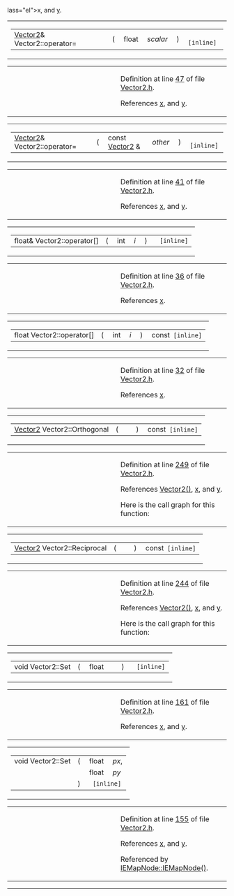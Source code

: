 lass="el">x</a>, and <a href="Vector2_8h-source.md#l00014" class="el">y</a>.</p></td>
</tr>
</tbody>
</table>

<span id="9a2f26a0ac7c856784ef77ae0cafbf57" class="anchor"></span>

<table class="mdTable" data-cellpadding="2" data-cellspacing="0">
<colgroup>
<col style="width: 100%" />
</colgroup>
<tbody>
<tr>
<td class="mdRow"><table data-cellpadding="0" data-cellspacing="0" data-border="0">
<tbody>
<tr>
<td class="md" data-nowrap="" data-valign="top"><a href="classVector2.md" class="el">Vector2</a>&amp; Vector2::operator=</td>
<td class="md" data-valign="top">( </td>
<td class="md" data-nowrap="" data-valign="top">float </td>
<td class="mdname1" data-valign="top" data-nowrap=""><em>scalar</em></td>
<td class="md" data-valign="top"> ) </td>
<td class="md" data-nowrap=""><code> [inline]</code></td>
</tr>
</tbody>
</table></td>
</tr>
</tbody>
</table>

<table data-cellspacing="5" data-cellpadding="0" data-border="0">
<colgroup>
<col style="width: 50%" />
<col style="width: 50%" />
</colgroup>
<tbody>
<tr>
<td> </td>
<td><p>Definition at line <a href="Vector2_8h-source.md#l00047" class="el">47</a> of file <a href="Vector2_8h-source.md" class="el">Vector2.h</a>.</p>
<p>References <a href="Vector2_8h-source.md#l00014" class="el">x</a>, and <a href="Vector2_8h-source.md#l00014" class="el">y</a>.</p></td>
</tr>
</tbody>
</table>

<span id="2663b32411e92db3ffc71272dcc406f0" class="anchor"></span>

<table class="mdTable" data-cellpadding="2" data-cellspacing="0">
<colgroup>
<col style="width: 100%" />
</colgroup>
<tbody>
<tr>
<td class="mdRow"><table data-cellpadding="0" data-cellspacing="0" data-border="0">
<tbody>
<tr>
<td class="md" data-nowrap="" data-valign="top"><a href="classVector2.md" class="el">Vector2</a>&amp; Vector2::operator=</td>
<td class="md" data-valign="top">( </td>
<td class="md" data-nowrap="" data-valign="top">const <a href="classVector2.md" class="el">Vector2</a> &amp; </td>
<td class="mdname1" data-valign="top" data-nowrap=""><em>other</em></td>
<td class="md" data-valign="top"> ) </td>
<td class="md" data-nowrap=""><code> [inline]</code></td>
</tr>
</tbody>
</table></td>
</tr>
</tbody>
</table>

<table data-cellspacing="5" data-cellpadding="0" data-border="0">
<colgroup>
<col style="width: 50%" />
<col style="width: 50%" />
</colgroup>
<tbody>
<tr>
<td> </td>
<td><p>Definition at line <a href="Vector2_8h-source.md#l00041" class="el">41</a> of file <a href="Vector2_8h-source.md" class="el">Vector2.h</a>.</p>
<p>References <a href="Vector2_8h-source.md#l00014" class="el">x</a>, and <a href="Vector2_8h-source.md#l00014" class="el">y</a>.</p></td>
</tr>
</tbody>
</table>

<span id="afa3b3be64f86f689de4bf05a470fc17" class="anchor"></span>

<table class="mdTable" data-cellpadding="2" data-cellspacing="0">
<colgroup>
<col style="width: 100%" />
</colgroup>
<tbody>
<tr>
<td class="mdRow"><table data-cellpadding="0" data-cellspacing="0" data-border="0">
<tbody>
<tr>
<td class="md" data-nowrap="" data-valign="top">float&amp; Vector2::operator[]</td>
<td class="md" data-valign="top">( </td>
<td class="md" data-nowrap="" data-valign="top">int </td>
<td class="mdname1" data-valign="top" data-nowrap=""><em>i</em></td>
<td class="md" data-valign="top"> ) </td>
<td class="md" data-nowrap=""><code> [inline]</code></td>
</tr>
</tbody>
</table></td>
</tr>
</tbody>
</table>

<table data-cellspacing="5" data-cellpadding="0" data-border="0">
<colgroup>
<col style="width: 50%" />
<col style="width: 50%" />
</colgroup>
<tbody>
<tr>
<td> </td>
<td><p>Definition at line <a href="Vector2_8h-source.md#l00036" class="el">36</a> of file <a href="Vector2_8h-source.md" class="el">Vector2.h</a>.</p>
<p>References <a href="Vector2_8h-source.md#l00014" class="el">x</a>.</p></td>
</tr>
</tbody>
</table>

<span id="56bd1e633f412f07706e05b60f9eb2bc" class="anchor"></span>

<table class="mdTable" data-cellpadding="2" data-cellspacing="0">
<colgroup>
<col style="width: 100%" />
</colgroup>
<tbody>
<tr>
<td class="mdRow"><table data-cellpadding="0" data-cellspacing="0" data-border="0">
<tbody>
<tr>
<td class="md" data-nowrap="" data-valign="top">float Vector2::operator[]</td>
<td class="md" data-valign="top">( </td>
<td class="md" data-nowrap="" data-valign="top">int </td>
<td class="mdname1" data-valign="top" data-nowrap=""><em>i</em></td>
<td class="md" data-valign="top"> ) </td>
<td class="md" data-nowrap="">const<code> [inline]</code></td>
</tr>
</tbody>
</table></td>
</tr>
</tbody>
</table>

<table data-cellspacing="5" data-cellpadding="0" data-border="0">
<colgroup>
<col style="width: 50%" />
<col style="width: 50%" />
</colgroup>
<tbody>
<tr>
<td> </td>
<td><p>Definition at line <a href="Vector2_8h-source.md#l00032" class="el">32</a> of file <a href="Vector2_8h-source.md" class="el">Vector2.h</a>.</p>
<p>References <a href="Vector2_8h-source.md#l00014" class="el">x</a>.</p></td>
</tr>
</tbody>
</table>

<span id="83b20dde8f9b44fd8f144913ee71dab7" class="anchor"></span>

<table class="mdTable" data-cellpadding="2" data-cellspacing="0">
<colgroup>
<col style="width: 100%" />
</colgroup>
<tbody>
<tr>
<td class="mdRow"><table data-cellpadding="0" data-cellspacing="0" data-border="0">
<tbody>
<tr>
<td class="md" data-nowrap="" data-valign="top"><a href="classVector2.md" class="el">Vector2</a> Vector2::Orthogonal</td>
<td class="md" data-valign="top">( </td>
<td class="mdname1" data-valign="top" data-nowrap=""></td>
<td class="md" data-valign="top"> ) </td>
<td class="md" data-nowrap="">const<code> [inline]</code></td>
</tr>
</tbody>
</table></td>
</tr>
</tbody>
</table>

<table data-cellspacing="5" data-cellpadding="0" data-border="0">
<colgroup>
<col style="width: 50%" />
<col style="width: 50%" />
</colgroup>
<tbody>
<tr>
<td> </td>
<td><p>Definition at line <a href="Vector2_8h-source.md#l00249" class="el">249</a> of file <a href="Vector2_8h-source.md" class="el">Vector2.h</a>.</p>
<p>References <a href="Vector2_8h-source.md#l00016" class="el">Vector2()</a>, <a href="Vector2_8h-source.md#l00014" class="el">x</a>, and <a href="Vector2_8h-source.md#l00014" class="el">y</a>.</p>
<p>Here is the call graph for this function:</p>
<span class="image placeholder" data-original-image-src="classVector2_83b20dde8f9b44fd8f144913ee71dab7_cgraph.gif" data-original-image-title="" data-border="0" usemap="#classVector2_83b20dde8f9b44fd8f144913ee71dab7_cgraph_map"></span></td>
</tr>
</tbody>
</table>

<span id="8e5e85aade2f3aa031677865c9c35d85" class="anchor"></span>

<table class="mdTable" data-cellpadding="2" data-cellspacing="0">
<colgroup>
<col style="width: 100%" />
</colgroup>
<tbody>
<tr>
<td class="mdRow"><table data-cellpadding="0" data-cellspacing="0" data-border="0">
<tbody>
<tr>
<td class="md" data-nowrap="" data-valign="top"><a href="classVector2.md" class="el">Vector2</a> Vector2::Reciprocal</td>
<td class="md" data-valign="top">( </td>
<td class="mdname1" data-valign="top" data-nowrap=""></td>
<td class="md" data-valign="top"> ) </td>
<td class="md" data-nowrap="">const<code> [inline]</code></td>
</tr>
</tbody>
</table></td>
</tr>
</tbody>
</table>

<table data-cellspacing="5" data-cellpadding="0" data-border="0">
<colgroup>
<col style="width: 50%" />
<col style="width: 50%" />
</colgroup>
<tbody>
<tr>
<td> </td>
<td><p>Definition at line <a href="Vector2_8h-source.md#l00244" class="el">244</a> of file <a href="Vector2_8h-source.md" class="el">Vector2.h</a>.</p>
<p>References <a href="Vector2_8h-source.md#l00016" class="el">Vector2()</a>, <a href="Vector2_8h-source.md#l00014" class="el">x</a>, and <a href="Vector2_8h-source.md#l00014" class="el">y</a>.</p>
<p>Here is the call graph for this function:</p>
<span class="image placeholder" data-original-image-src="classVector2_8e5e85aade2f3aa031677865c9c35d85_cgraph.gif" data-original-image-title="" data-border="0" usemap="#classVector2_8e5e85aade2f3aa031677865c9c35d85_cgraph_map"></span></td>
</tr>
</tbody>
</table>

<span id="5e21811277f7b709752a6027125f21b1" class="anchor"></span>

<table class="mdTable" data-cellpadding="2" data-cellspacing="0">
<colgroup>
<col style="width: 100%" />
</colgroup>
<tbody>
<tr>
<td class="mdRow"><table data-cellpadding="0" data-cellspacing="0" data-border="0">
<tbody>
<tr>
<td class="md" data-nowrap="" data-valign="top">void Vector2::Set</td>
<td class="md" data-valign="top">( </td>
<td class="md" data-nowrap="" data-valign="top">float </td>
<td class="mdname1" data-valign="top" data-nowrap=""></td>
<td class="md" data-valign="top"> ) </td>
<td class="md" data-nowrap=""><code> [inline]</code></td>
</tr>
</tbody>
</table></td>
</tr>
</tbody>
</table>

<table data-cellspacing="5" data-cellpadding="0" data-border="0">
<colgroup>
<col style="width: 50%" />
<col style="width: 50%" />
</colgroup>
<tbody>
<tr>
<td> </td>
<td><p>Definition at line <a href="Vector2_8h-source.md#l00161" class="el">161</a> of file <a href="Vector2_8h-source.md" class="el">Vector2.h</a>.</p>
<p>References <a href="Vector2_8h-source.md#l00014" class="el">x</a>, and <a href="Vector2_8h-source.md#l00014" class="el">y</a>.</p></td>
</tr>
</tbody>
</table>

<span id="e5914a844900ffc5291132022df92548" class="anchor"></span>

<table class="mdTable" data-cellpadding="2" data-cellspacing="0">
<colgroup>
<col style="width: 100%" />
</colgroup>
<tbody>
<tr>
<td class="mdRow"><table data-cellpadding="0" data-cellspacing="0" data-border="0">
<tbody>
<tr>
<td class="md" data-nowrap="" data-valign="top">void Vector2::Set</td>
<td class="md" data-valign="top">( </td>
<td class="md" data-nowrap="" data-valign="top">float </td>
<td class="mdname" data-nowrap=""><em>px</em>,</td>
</tr>
<tr>
<td class="md" style="text-align: right;" data-nowrap=""></td>
<td class="md"></td>
<td class="md" data-nowrap="">float </td>
<td class="mdname" data-nowrap=""><em>py</em></td>
</tr>
<tr>
<td class="md"></td>
<td class="md">) </td>
<td colspan="2" class="md"><code> [inline]</code></td>
</tr>
</tbody>
</table></td>
</tr>
</tbody>
</table>

<table data-cellspacing="5" data-cellpadding="0" data-border="0">
<colgroup>
<col style="width: 50%" />
<col style="width: 50%" />
</colgroup>
<tbody>
<tr>
<td> </td>
<td><p>Definition at line <a href="Vector2_8h-source.md#l00155" class="el">155</a> of file <a href="Vector2_8h-source.md" class="el">Vector2.h</a>.</p>
<p>References <a href="Vector2_8h-source.md#l00014" class="el">x</a>, and <a href="Vector2_8h-source.md#l00014" class="el">y</a>.</p>
<p>Referenced by <a href="IEModel_8h-source.md#l00069" class="el">IEMapNode::IEMapNode()</a>.</p></td>
</tr>
</tbody>
</table>

------------------------------------------------------------------------

